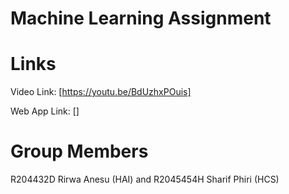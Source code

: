 # Machine Learning Assignment
# Links

Video Link: [https://youtu.be/BdUzhxPOuis]

Web App Link: []

# Group Members

R204432D Rirwa Anesu (HAI)  and  R2045454H Sharif Phiri (HCS)
